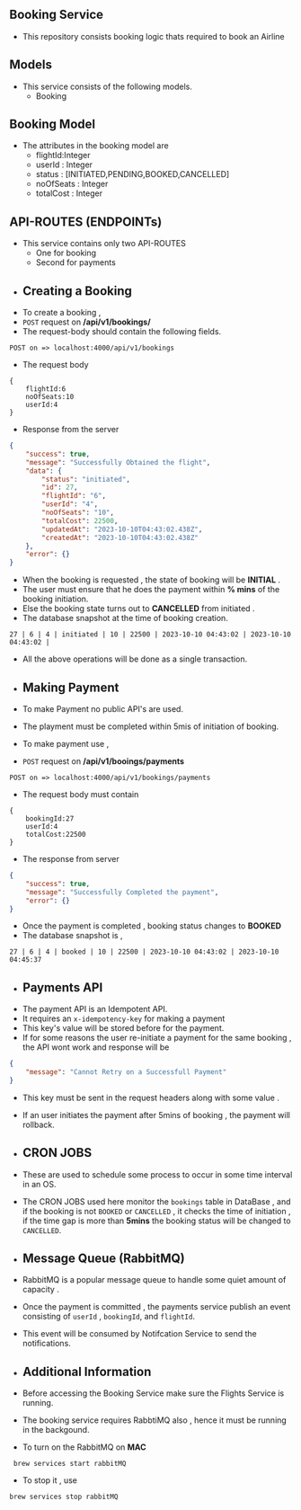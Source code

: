 ## Booking Service
* This repository consists booking logic thats required to book an Airline

## Models 
* This service consists of the following models.
    * Booking
## Booking Model
* The attributes in the booking model are
  * flightId:Integer
  * userId : Integer
  * status : [INITIATED,PENDING,BOOKED,CANCELLED]
  * noOfSeats : Integer
  * totalCost : Integer
## API-ROUTES (ENDPOINTs)
* This service contains only two API-ROUTES 
  * One for booking
  * Second for payments
* ## Creating a Booking
* To create a booking ,
* `POST` request on **/api/v1/bookings/**
* The request-body should contain the following fields.
```
POST on => localhost:4000/api/v1/bookings
```
* The request body
```
{
    flightId:6
    noOfSeats:10
    userId:4
}
```
* Response from the server 
```json
{
    "success": true,
    "message": "Successfully Obtained the flight",
    "data": {
        "status": "initiated",
        "id": 27,
        "flightId": "6",
        "userId": "4",
        "noOfSeats": "10",
        "totalCost": 22500,
        "updatedAt": "2023-10-10T04:43:02.438Z",
        "createdAt": "2023-10-10T04:43:02.438Z"
    },
    "error": {}
}
```
* When the booking is requested , the  state of booking will be **INITIAL** .
* The user must ensure that he does the payment within **% mins** of the booking initiation.
* Else the booking state turns out to **CANCELLED** from initiated .
* The database snapshot at the time of booking creation.
```
27 | 6 | 4 | initiated | 10 | 22500 | 2023-10-10 04:43:02 | 2023-10-10 04:43:02 |
```
* All the above operations will be done as a single transaction.

* ## Making Payment
* To make Payment no public API's are used.
* The playment must be completed within 5mis of initiation of booking.
* To make payment use ,
* `POST` request on **/api/v1/booings/payments**
```
POST on => localhost:4000/api/v1/bookings/payments
```
* The request body must contain
```
{
    bookingId:27
    userId:4
    totalCost:22500
}
```
* The response from server
```json
{
    "success": true,
    "message": "Successfully Completed the payment",
    "error": {}
}
```
* Once the payment is completed , booking status changes to **BOOKED**
* The database snapshot is ,
```
27 | 6 | 4 | booked | 10 | 22500 | 2023-10-10 04:43:02 | 2023-10-10 04:45:37
```

* ## Payments API
* The payment API is an Idempotent API.
* It requires an `x-idempotency-key` for making a payment
* This key's value will be stored before for the payment.
* If for some reasons the user re-initiate a payment for the same booking , the API wont work and response will be
```json
{
    "message": "Cannot Retry on a Successfull Payment"
}
```
* This key must be sent in the request headers along with some value .
* If an user initiates the payment after 5mins of booking , the payment will rollback.

* ## CRON JOBS
* These are used to schedule some process to occur in some time interval in an OS.
* The CRON JOBS used here monitor the `bookings` table in DataBase , and if the booking is not `BOOKED` or `CANCELLED` , it checks the time of initiation , if the time gap is more than **5mins** the booking status will be changed to `CANCELLED`.
  
* ## Message Queue (RabbitMQ)
* RabbitMQ is a popular message queue to handle some quiet amount of capacity .
* Once the payment is committed , the payments service publish an event consisting of `userId` , `bookingId`, and `flightId`.
* This event will be consumed by Notifcation Service to send the notifications.
* ## Additional Information 
* Before accessing the Booking Service make sure the Flights Service is running.
* The booking service requires RabbtiMQ also , hence it must be running in the backgound.
* To turn on the RabbitMQ on **MAC**
```
 brew services start rabbitMQ
```
* To stop it , use 
```
brew services stop rabbitMQ
```

